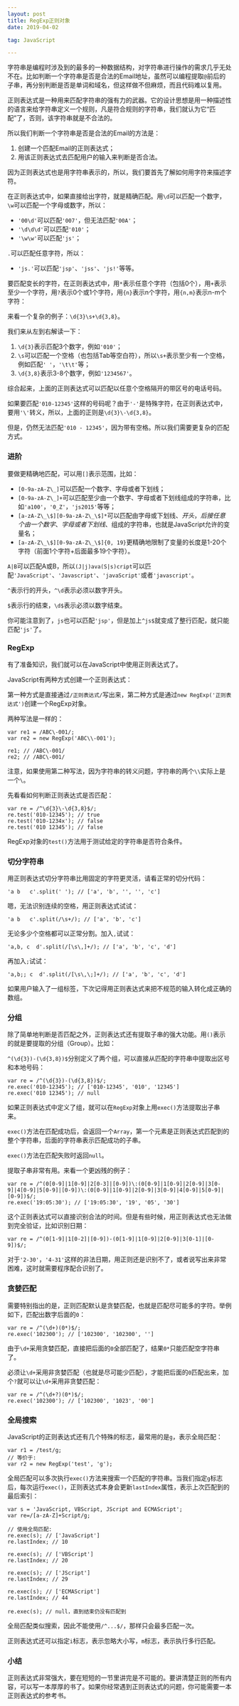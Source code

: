 ```yaml
---
layout: post
title: RegExp正则对象
date: 2019-04-02

tag: JavaScript

---
```


字符串是编程时涉及到的最多的一种数据结构，对字符串进行操作的需求几乎无处不在。比如判断一个字符串是否是合法的Email地址，虽然可以编程提取`@`前后的子串，再分别判断是否是单词和域名，但这样做不但麻烦，而且代码难以复用。

正则表达式是一种用来匹配字符串的强有力的武器。它的设计思想是用一种描述性的语言来给字符串定义一个规则，凡是符合规则的字符串，我们就认为它“匹配”了，否则，该字符串就是不合法的。

所以我们判断一个字符串是否是合法的Email的方法是：

1. 创建一个匹配Email的正则表达式；
2. 用该正则表达式去匹配用户的输入来判断是否合法。

因为正则表达式也是用字符串表示的，所以，我们要首先了解如何用字符来描述字符。

在正则表达式中，如果直接给出字符，就是精确匹配。用`\d`可以匹配一个数字，`\w`可以匹配一个字母或数字，所以：

- `'00\d'`可以匹配`'007'`，但无法匹配`'00A'`；
- `'\d\d\d'`可以匹配`'010'`；
- `'\w\w'`可以匹配`'js'`；

`.`可以匹配任意字符，所以：

- `'js.'`可以匹配`'jsp'`、`'jss'`、`'js!'`等等。

要匹配变长的字符，在正则表达式中，用`*`表示任意个字符（包括0个），用`+`表示至少一个字符，用`?`表示0个或1个字符，用`{n}`表示n个字符，用`{n,m}`表示n-m个字符：

来看一个复杂的例子：`\d{3}\s+\d{3,8}`。

我们来从左到右解读一下：

1. `\d{3}`表示匹配3个数字，例如`'010'`；
2. `\s`可以匹配一个空格（也包括Tab等空白符），所以`\s+`表示至少有一个空格，例如匹配`' '`，`'\t\t'`等；
3. `\d{3,8}`表示3-8个数字，例如`'1234567'`。

综合起来，上面的正则表达式可以匹配以任意个空格隔开的带区号的电话号码。

如果要匹配`'010-12345'`这样的号码呢？由于`'-'`是特殊字符，在正则表达式中，要用`'\'`转义，所以，上面的正则是`\d{3}\-\d{3,8}`。

但是，仍然无法匹配`'010 - 12345'`，因为带有空格。所以我们需要更复杂的匹配方式。

### 进阶

要做更精确地匹配，可以用`[]`表示范围，比如：

- `[0-9a-zA-Z\_]`可以匹配一个数字、字母或者下划线；
- `[0-9a-zA-Z\_]+`可以匹配至少由一个数字、字母或者下划线组成的字符串，比如`'a100'`，`'0_Z'`，`'js2015'`等等；
- `[a-zA-Z\_\$][0-9a-zA-Z\_\$]*`可以匹配由字母或下划线、$开头，后接任意个由一个数字、字母或者下划线、$组成的字符串，也就是JavaScript允许的变量名；
- `[a-zA-Z\_\$][0-9a-zA-Z\_\$]{0, 19}`更精确地限制了变量的长度是1-20个字符（前面1个字符+后面最多19个字符）。

`A|B`可以匹配A或B，所以`(J|j)ava(S|s)cript`可以匹配`'JavaScript'`、`'Javascript'`、`'javaScript'`或者`'javascript'`。

`^`表示行的开头，`^\d`表示必须以数字开头。

`$`表示行的结束，`\d$`表示必须以数字结束。

你可能注意到了，`js`也可以匹配`'jsp'`，但是加上`^js$`就变成了整行匹配，就只能匹配`'js'`了。

### RegExp

有了准备知识，我们就可以在JavaScript中使用正则表达式了。

JavaScript有两种方式创建一个正则表达式：

第一种方式是直接通过`/正则表达式/`写出来，第二种方式是通过`new RegExp('正则表达式')`创建一个RegExp对象。

两种写法是一样的：

```
var re1 = /ABC\-001/;
var re2 = new RegExp('ABC\\-001');

re1; // /ABC\-001/
re2; // /ABC\-001/
```

注意，如果使用第二种写法，因为字符串的转义问题，字符串的两个`\\`实际上是一个`\`。

先看看如何判断正则表达式是否匹配：

```
var re = /^\d{3}\-\d{3,8}$/;
re.test('010-12345'); // true
re.test('010-1234x'); // false
re.test('010 12345'); // false
```

RegExp对象的`test()`方法用于测试给定的字符串是否符合条件。

### 切分字符串

用正则表达式切分字符串比用固定的字符更灵活，请看正常的切分代码：

```
'a b   c'.split(' '); // ['a', 'b', '', '', 'c']
```

嗯，无法识别连续的空格，用正则表达式试试：

```
'a b   c'.split(/\s+/); // ['a', 'b', 'c']
```

无论多少个空格都可以正常分割。加入`,`试试：

```
'a,b, c  d'.split(/[\s\,]+/); // ['a', 'b', 'c', 'd']
```

再加入`;`试试：

```
'a,b;; c  d'.split(/[\s\,\;]+/); // ['a', 'b', 'c', 'd']
```

如果用户输入了一组标签，下次记得用正则表达式来把不规范的输入转化成正确的数组。

### 分组

除了简单地判断是否匹配之外，正则表达式还有提取子串的强大功能。用`()`表示的就是要提取的分组（Group）。比如：

`^(\d{3})-(\d{3,8})$`分别定义了两个组，可以直接从匹配的字符串中提取出区号和本地号码：

```
var re = /^(\d{3})-(\d{3,8})$/;
re.exec('010-12345'); // ['010-12345', '010', '12345']
re.exec('010 12345'); // null
```

如果正则表达式中定义了组，就可以在`RegExp`对象上用`exec()`方法提取出子串来。

`exec()`方法在匹配成功后，会返回一个`Array`，第一个元素是正则表达式匹配到的整个字符串，后面的字符串表示匹配成功的子串。

`exec()`方法在匹配失败时返回`null`。

提取子串非常有用。来看一个更凶残的例子：

```
var re = /^(0[0-9]|1[0-9]|2[0-3]|[0-9])\:(0[0-9]|1[0-9]|2[0-9]|3[0-9]|4[0-9]|5[0-9]|[0-9])\:(0[0-9]|1[0-9]|2[0-9]|3[0-9]|4[0-9]|5[0-9]|[0-9])$/;
re.exec('19:05:30'); // ['19:05:30', '19', '05', '30']
```

这个正则表达式可以直接识别合法的时间。但是有些时候，用正则表达式也无法做到完全验证，比如识别日期：

```
var re = /^(0[1-9]|1[0-2]|[0-9])-(0[1-9]|1[0-9]|2[0-9]|3[0-1]|[0-9])$/;
```

对于`'2-30'`，`'4-31'`这样的非法日期，用正则还是识别不了，或者说写出来非常困难，这时就需要程序配合识别了。

### 贪婪匹配

需要特别指出的是，正则匹配默认是贪婪匹配，也就是匹配尽可能多的字符。举例如下，匹配出数字后面的`0`：

```
var re = /^(\d+)(0*)$/;
re.exec('102300'); // ['102300', '102300', '']
```

由于`\d+`采用贪婪匹配，直接把后面的`0`全部匹配了，结果`0*`只能匹配空字符串了。

必须让`\d+`采用非贪婪匹配（也就是尽可能少匹配），才能把后面的`0`匹配出来，加个`?`就可以让`\d+`采用非贪婪匹配：

```
var re = /^(\d+?)(0*)$/;
re.exec('102300'); // ['102300', '1023', '00']
```

### 全局搜索

JavaScript的正则表达式还有几个特殊的标志，最常用的是`g`，表示全局匹配：

```
var r1 = /test/g;
// 等价于:
var r2 = new RegExp('test', 'g');
```

全局匹配可以多次执行`exec()`方法来搜索一个匹配的字符串。当我们指定`g`标志后，每次运行`exec()`，正则表达式本身会更新`lastIndex`属性，表示上次匹配到的最后索引：

```
var s = 'JavaScript, VBScript, JScript and ECMAScript';
var re=/[a-zA-Z]+Script/g;

// 使用全局匹配:
re.exec(s); // ['JavaScript']
re.lastIndex; // 10

re.exec(s); // ['VBScript']
re.lastIndex; // 20

re.exec(s); // ['JScript']
re.lastIndex; // 29

re.exec(s); // ['ECMAScript']
re.lastIndex; // 44

re.exec(s); // null，直到结束仍没有匹配到
```

全局匹配类似搜索，因此不能使用`/^...$/`，那样只会最多匹配一次。

正则表达式还可以指定`i`标志，表示忽略大小写，`m`标志，表示执行多行匹配。

### 小结

正则表达式非常强大，要在短短的一节里讲完是不可能的。要讲清楚正则的所有内容，可以写一本厚厚的书了。如果你经常遇到正则表达式的问题，你可能需要一本正则表达式的参考书。